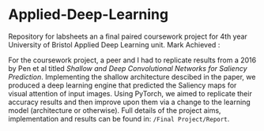 # Applied-Deep-Learning

Repository for labsheets an a final paired coursework project for 4th year University of Bristol Applied Deep Learning unit. Mark Achieved : 

For the coursework project, a peer and I had to replicate results from a 2016 by Pen et al titled *Shallow and Deep Convolutional Networks for Saliency Prediction*. Implementing the shallow architecture descibed in the paper, we produced a deep learning engine that predicted the Saliency maps for visual attention of input images. Using PyTorch, we aimed to replicate their accuracy results and then improve upon them via a change to the learning model (architecture or otherwise). 
Full details of the project aims, implementation and results can be found in: `/Final Project/Report`.
